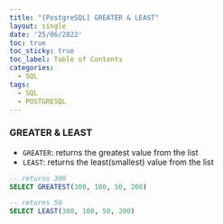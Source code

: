 ```yaml
---
title: "[PostgreSQL] GREATER & LEAST"
layout: single
date: '25/06/2022'
toc: true
toc_sticky: true
toc_label: Table of Contents
categories:
  - SQL
tags:
  - SQL
  - POSTGRESQL
---
```


### GREATER & LEAST
* `GREATER`: returns the greatest value from the list
* `LEAST`: returns the least(smallest) value from the list

```sql
-- returns 300
SELECT GREATEST(300, 100, 50, 200)

-- returns 50
SELECT LEAST(300, 100, 50, 200)
```


